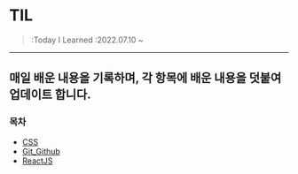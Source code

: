 # TIL
> :Today I Learned 
> :2022.07.10 ~
-----
매일 배운 내용을 기록하며, 각 항목에 배운 내용을 덧붙여 업데이트 합니다.
-----
### 목차
- [CSS](https://github.com/YooJinRa/til/CSS)
- [Git_Github](https://github.com/YooJinRa/til/Git_Github)
- [ReactJS](https://github.com/YooJinRa/til/ReactJS)
